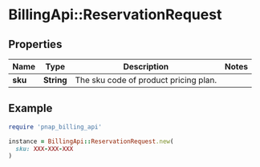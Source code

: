 # BillingApi::ReservationRequest

## Properties

| Name | Type | Description | Notes |
| ---- | ---- | ----------- | ----- |
| **sku** | **String** | The sku code of product pricing plan. |  |

## Example

```ruby
require 'pnap_billing_api'

instance = BillingApi::ReservationRequest.new(
  sku: XXX-XXX-XXX
)
```


